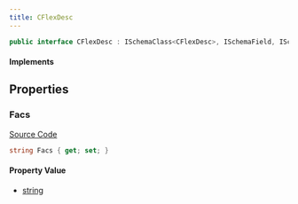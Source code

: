 ```yaml
---
title: CFlexDesc
---
```


```csharp
public interface CFlexDesc : ISchemaClass<CFlexDesc>, ISchemaField, ISchemaClass, INativeHandle
```

#### Implements

## Properties

### Facs

[Source Code](https://github.com/swiftly-solution/swiftlys2/blob/main/managed/src/SwiftlyS2.Generated/Schemas/Interfaces/CFlexDesc.cs#L17)

```csharp
string Facs { get; set; }
```

#### Property Value

- [string](https://learn.microsoft.com/dotnet/api/system.string)

